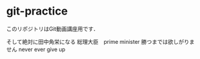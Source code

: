 # git-practice
このリポジトリはGit動画講座用です．

そして絶対に田中角栄になる
総理大臣　prime minister
勝つまでは欲しがりません
never ever give up



